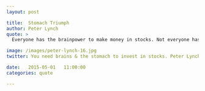```yaml
---
layout: post

title:  Stomach Triumph
author: Peter Lynch
quote: >
  Everyone has the brainpower to make money in stocks. Not everyone has the stomach. If you are susceptible to selling everything in a panic, you ought to avoid stocks and stock mutual funds altogether.

image: /images/peter-lynch-16.jpg
twitter: You need brains & the stomach to invest in stocks. Peter Lynch http://quotes.stockflare.com/

date:   2015-05-01	 11:00:00
categories: quote

---
```



